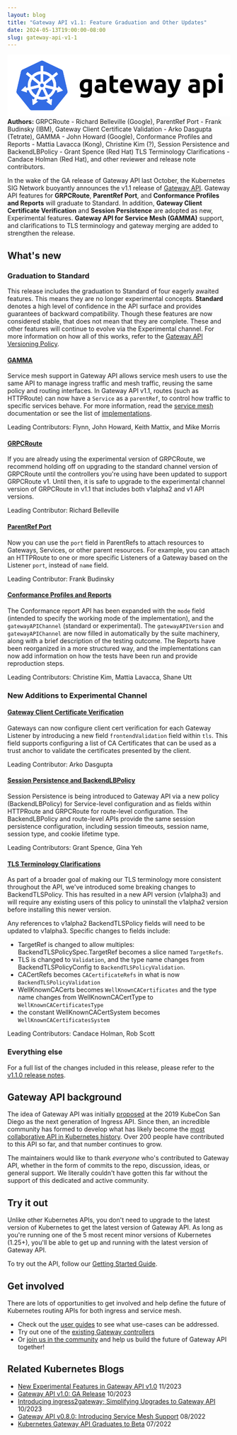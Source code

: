 ```yaml
---
layout: blog
title: "Gateway API v1.1: Feature Graduation and Other Updates"
date: 2024-05-13T19:00:00-08:00
slug: gateway-api-v1-1
---
```


![Gateway API Logo](gateway-api-logo.png)
**Authors:** 
GRPCRoute - Richard Belleville (Google), 
ParentRef Port - Frank Budinsky (IBM),
Gateway Client Certificate Validation - Arko Dasgupta (Tetrate),
GAMMA - John Howard (Google),
Conformance Profiles and Reports - Mattia Lavacca (Kong), Christine Kim (?),
Session Persistence and BackendLBPolicy - Grant Spence (Red Hat)
TLS Terminology Clarifications - Candace Holman (Red Hat),
and other reviewer and release note contributors.

In the wake of the GA release of Gateway API last October, the Kubernetes
SIG Network buoyantly announces the v1.1 release
of [Gateway API](https://gateway-api.sigs.k8s.io/). Gateway API features for
**GRPCRoute**, **ParentRef Port**, and **Conformance Profiles and Reports** will
graduate to
Standard. In addition, **Gateway Client Certificate Verification** and **Session
Persistence** are adopted as new, Experimental features. **Gateway API for
Service Mesh (GAMMA)** support, and clarifications to TLS
terminology and gateway merging are added to strengthen the release.

## What's new

### Graduation to Standard
This release includes the graduation to Standard of four eagerly awaited features.
This means they are no longer experimental concepts. **Standard** denotes a high
level of confidence in the API surface and provides guarantees of backward
compatibility.  Though these features are now considered stable, that does not
mean that they are complete. These and other features will continue to evolve via
the Experimental channel. For more information on how all of this works, refer
to the [Gateway API Versioning Policy](https://gateway-api.sigs.k8s.io/concepts/versioning/).


#### [GAMMA](https://gateway-api.sigs.k8s.io/mesh/)
Service mesh support in Gateway API allows service mesh users to use the same
API to manage ingress traffic and mesh traffic, reusing the same policy and
routing interfaces. In Gateway API v1.1, routes (such as HTTPRoute) can now have
a `Service` as a `parentRef`, to control how traffic to specific services behave.
For more information, read the 
[service mesh](https://gateway-api.sigs.k8s.io/mesh/) documentation or see the
list of 
[implementations](https://gateway-api.sigs.k8s.io/implementations/#service-mesh-implementation-status).

Leading Contributors: Flynn, John Howard, Keith Mattix, and Mike Morris

#### [GRPCRoute](https://gateway-api.sigs.k8s.io/guides/grpc-routing/)
If you are already using the experimental version of GRPCRoute, we recommend holding
off on upgrading to the standard channel version of GRPCRoute until the
controllers you're using have been updated to support GRPCRoute v1. Until then,
it is safe to upgrade to the experimental channel version of GRPCRoute in v1.1
that includes both v1alpha2 and v1 API versions.

Leading Contributor: Richard Belleville

#### [ParentRef Port](https://gateway-api.sigs.k8s.io/reference/spec/#gateway.networking.k8s.io%2fv1.ParentReference)
Now you can use the `port` field in ParentRefs to attach resources to Gateways,
Services, or other parent resources. For example, you can attach an HTTPRoute to
one or more specific Listeners of a Gateway based
on the Listener `port`, instead of `name` field.

Leading Contributor: Frank Budinsky

#### [Conformance Profiles and Reports](https://gateway-api.sigs.k8s.io/concepts/conformance/#conformance-profiles)

The Conformance report API has been expanded with the `mode` field (intended to
specify the working mode of the implementation), and the `gatewayAPIChannel`
(standard or experimental). The `gatewayAPIVersion` and `gatewayAPIChannel` are
now filled in automatically by the suite machinery, along with a brief
description of the testing outcome. The Reports have been reorganized in a more
structured way, and the implementations can now add information on how the tests
have been run and provide reproduction steps.

Leading Contributors: Christine Kim, Mattia Lavacca, Shane Utt

### New Additions to Experimental Channel

#### [Gateway Client Certificate Verification]()

Gateways can now configure client cert verification for each Gateway Listener by
introducing a new field `frontendValidation` field within `tls`. This field
supports configuring a list of CA Certificates that can be used as a trust
anchor to validate the certificates presented by the client.

Leading Contributor: Arko Dasgupta

#### [Session Persistence and BackendLBPolicy]()

Session Persistence is being introduced to Gateway API via a new policy
(BackendLBPolicy) for Service-level configuration and as fields within HTTPRoute
and GRPCRoute for route-level configuration. The BackendLBPolicy and route-level
APIs provide the same session persistence configuration, including session
timeouts, session name, session type, and cookie lifetime type.

Leading Contributors: Grant Spence, Gina Yeh

#### [TLS Terminology Clarifications]()

As part of a broader goal of making our TLS terminology more consistent
throughout the API, we've introduced some breaking changes to BackendTLSPolicy.
This has resulted in a new API version (v1alpha3) and will require any existing
users of this policy to uninstall the v1alpha2 version before installing this
newer version.

Any references to v1alpha2 BackendTLSPolicy fields will need to be updated to
v1alpha3. Specific changes to fields include:
- TargetRef is changed to allow multiples: BackendTLSPolicySpec.TargetRef
becomes a slice named `TargetRefs`.
- TLS is changed to `Validation`, and the type name changes from
BackendTLSPolicyConfig to  `BackendTLSPolicyValidation`.
- CACertRefs becomes `CACertificateRefs` in what is now `BackendTLSPolicyValidation`
- WellKnownCACerts becomes `WellKnownCACertificates` and the type name
changes from WellKnownCACertType to `WellKnownCACertificatesType`
- the constant WellKnownCACertSystem becomes `WellKnownCACertificatesSystem`

Leading Contributors: Candace Holman, Rob Scott

### Everything else

For a full list of the changes included in this release, please refer to the
[v1.1.0 release
notes](https://github.com/kubernetes-sigs/gateway-api/releases/tag/v1.1.0).

## Gateway API background

The idea of Gateway API was initially [proposed](https://youtu.be/Ne9UJL6irXY?si=wgtC9w8PMB5ZHil2)
at the 2019 KubeCon San Diego as the next generation
of Ingress API. Since then, an incredible community has formed to develop what
has likely become the
[most collaborative API in Kubernetes history](https://www.youtube.com/watch?v=V3Vu_FWb4l4).
Over 200 people have contributed to this API so far, and that number continues
to grow.

The maintainers
would like to thank _everyone_ who's contributed to Gateway API, whether in the
form of commits to the repo, discussion, ideas, or general support. We literally
couldn't have gotten this far without the support of this dedicated and active
community.

## Try it out

Unlike other Kubernetes APIs, you don't need to upgrade to the latest version of
Kubernetes to get the latest version of Gateway API. As long as you're running
one of the 5 most recent minor versions of Kubernetes (1.25+), you'll be able to
get up and running with the latest version of Gateway API.

To try out the API, follow our [Getting Started Guide](https://gateway-api.sigs.k8s.io/guides/).

## Get involved

There are lots of opportunities to get involved and help define the future of
Kubernetes routing APIs for both ingress and service mesh.

* Check out the [user guides](https://gateway-api.sigs.k8s.io/v1alpha1/guides/getting-started/) to see what use-cases can be addressed. 
* Try out one of the [existing Gateway controllers ](https://gateway-api.sigs.k8s.io/implementations/)
* Or [join us in the community](https://gateway-api.sigs.k8s.io/contributing/)
and help us build the future of Gateway API together!

## Related Kubernetes Blogs
* [New Experimental Features in Gateway API v1.0](https://kubernetes.io/blog/2023/11/28/gateway-api-ga/)
11/2023
* [Gateway API v1.0: GA Release](https://kubernetes.io/blog/2023/10/31/gateway-api-ga/)
10/2023
* [Introducing ingress2gateway; Simplifying Upgrades to Gateway API](https://kubernetes.io/blog/2023/10/25/introducing-ingress2gateway/)
10/2023
* [Gateway API v0.8.0: Introducing Service Mesh Support](https://kubernetes.io/blog/2023/08/29/gateway-api-v0-8/)
08/2022
* [Kubernetes Gateway API Graduates to Beta](https://kubernetes.io/blog/2022/07/13/gateway-api-graduates-to-beta/)
07/2022
